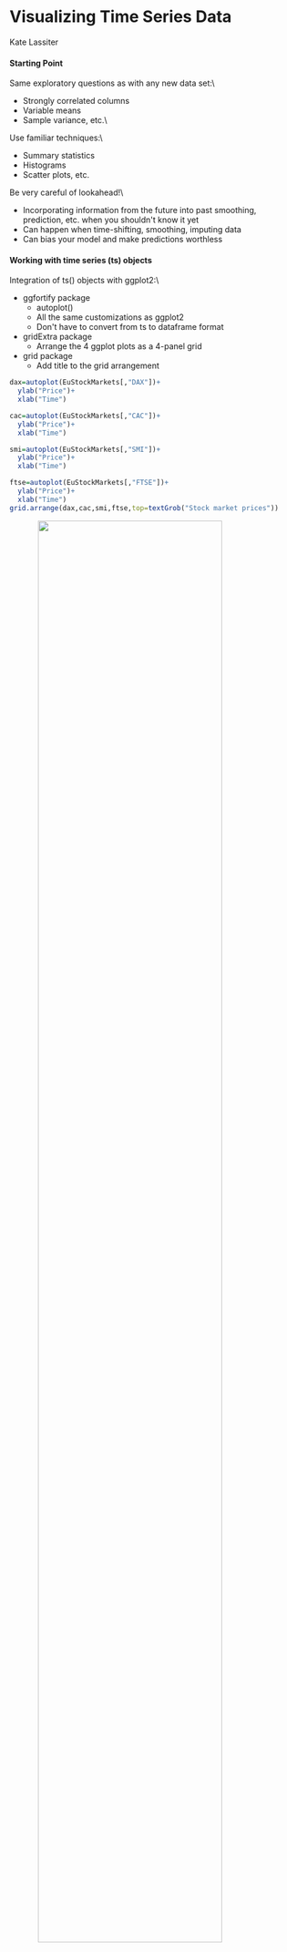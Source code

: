 # Visualizing Time Series Data

Kate Lassiter



#### Starting Point
Same exploratory questions as with any new data set:\

* Strongly correlated columns
* Variable means 
* Sample variance, etc.\

Use familiar techniques:\

* Summary statistics
* Histograms
* Scatter plots, etc.

Be very careful of lookahead!\

* Incorporating information from the future into past smoothing, prediction, etc. when you shouldn't know it yet
* Can happen when time-shifting, smoothing, imputing data
* Can bias your model and make predictions worthless


#### Working with time series (ts) objects
Integration of ts() objects with ggplot2:\

* ggfortify package
  * autoplot()
  * All the same customizations as ggplot2
  * Don't have to convert from ts to dataframe format
* gridExtra package
  * Arrange the 4 ggplot plots as a 4-panel grid
* grid package
  * Add title to the grid arrangement


```r
dax=autoplot(EuStockMarkets[,"DAX"])+
  ylab("Price")+
  xlab("Time")

cac=autoplot(EuStockMarkets[,"CAC"])+
  ylab("Price")+
  xlab("Time")

smi=autoplot(EuStockMarkets[,"SMI"])+
  ylab("Price")+
  xlab("Time")

ftse=autoplot(EuStockMarkets[,"FTSE"])+
  ylab("Price")+
  xlab("Time")
grid.arrange(dax,cac,smi,ftse,top=textGrob("Stock market prices"))
```

<img src="visualization_time_series_files/figure-html/unnamed-chunk-2-1.png" width="80%" style="display: block; margin: auto;" />

#### Time series relevant plotting:\
Working with the data:

* Directly transforming ts() objects for use with ggplot2:\
  * complete.cases() to easily remove NA rows - prevent ggplot warning
  * avoid irritations of working with ts objects

Looking at changes over time:

* Plot differenced values
  * Histogram/scatter plot of the lagged data
  * Shows change in values, how values change together 
  * Trend can hide true relationship, make two series appear highly predictive of one another when they move together
  * Use base package diff(), calculates difference between point at time _t_ and _t+1_

```r
new=as.data.frame(EuStockMarkets)
new$SMI_diff=c(NA,diff(new$SMI))
new$DAX_diff=c(NA,diff(new$DAX))

p1 <- ggplot(new, aes(SMI,DAX))+
  geom_point(shape = 21, colour = "black", fill = "white")
p2 <- ggplot(new[complete.cases(new),], aes(SMI_diff,DAX_diff))+
  geom_point(shape = 21, colour = "black", fill = "white")

grid.arrange(p1,p2,top=textGrob("SMI vs DAX"))
```

<img src="visualization_time_series_files/figure-html/unnamed-chunk-3-1.png" width="80%" style="display: block; margin: auto;" />

Exploring Time Lags:

* Lagged differences:\
  * Time series analysis: focused on predicting future values from past
  * Concerned whether a change in one variable at time _t_ predicts change in another variable at time _t+1_
  * lag() to shift forward by one
  * Showing density using alpha

```r
new$SMI_lag_diff=c(NA,lag(diff(new$SMI),1))
ggplot(new[complete.cases(new),], aes(SMI_lag_diff,DAX_diff))+
  geom_point(shape = 21, colour = "black", fill = "white",alpha=0.4,size=2)
```

<img src="visualization_time_series_files/figure-html/unnamed-chunk-4-1.png" width="80%" style="display: block; margin: auto;" />

Now there is no apparent relationship: positive change in SMI today won't predict positive change in DAX tomorrow. There is a positive trend over the long term, but this does little to predict in the short term

Observations:\

* Careful with time series data: use same techniques, but reshape data
* Change in values from one time to another is vital concept 

### Dynamics of Time Series Data
#### Seasonality, Cycle, Trend

Three aspects of time series data:

* Seasonal: 
  * Recurs over a fixed period 
* Cycle:
  * Recurrent behaviors, variable time period
* Trend: 
  * Overall drift to higher/lower values over a long time period\

These can be gathered through visual inspection:\

* Line plot
  * Clear trend
    * Consider log transform or differencing
  * Increasing variance
  * Multiplicative seasonality
    * Seasonal swings grow along with overall values

```r
autoplot(AirPassengers)+
  xlab("Year")+
  ylab("Passengers")
```

<img src="visualization_time_series_files/figure-html/unnamed-chunk-5-1.png" width="80%" style="display: block; margin: auto;" />

* Time series decomposition:
  * Break data into seasonal, trend, and remainder components
  * Seasonal component: 
    * LOESS smoothing of all January values, February values, etc. 
    * Moving window estimate of smoothed value based on point's neighbors 
  * stats package
    * stl()\
    

```r
autoplot(stl(AirPassengers, s.window = 'periodic'), ts.colour = 'red')+
  xlab("Year")
```

<img src="visualization_time_series_files/figure-html/unnamed-chunk-6-1.png" width="80%" style="display: block; margin: auto;" />
  \
  
  * Observations
    * Clear rising trend
    * Obvious seasonality
    * Difference between the two methods:
      * This particular decomposition shows additive, not multiplicative seasonality
        * But start and end time series have highest residuals
        * Settled on the average seasonal variance
    * Both reveal information on patterns that need to be identified and potentially dealt with before                forecasting can occur
      
#### Plotting: exploiting the temporal axis
##### Gannt charts
  * Shows overlapping time periods, duration of event relative to others
  * timevis package

```r
dates=sample(seq(as.Date('1998-01-01'), as.Date('2000-01-01'), by="day"), 16)
dates=dates[order(dates)]
projects = paste0("Project ",seq(1,8)) 

data <- data.frame(content = projects, 
                    start = dates[1:8],
                    end = dates[9:16])
timevis(data)
```

```{=html}
<div id="htmlwidget-78c74cb3ac41c755bdb8" class="timevis html-widget" style="width:80%;height:480px;">
<div class="btn-group zoom-menu">
<button type="button" class="btn btn-default btn-lg zoom-in" title="Zoom in">+</button>
<button type="button" class="btn btn-default btn-lg zoom-out" title="Zoom out">-</button>
</div>
</div>
<script type="application/json" data-for="htmlwidget-78c74cb3ac41c755bdb8">{"x":{"items":[{"content":"Project 1","start":"1998-01-15","end":"1998-11-09"},{"content":"Project 2","start":"1998-03-07","end":"1998-12-31"},{"content":"Project 3","start":"1998-05-04","end":"1999-03-30"},{"content":"Project 4","start":"1998-05-08","end":"1999-05-02"},{"content":"Project 5","start":"1998-05-16","end":"1999-07-08"},{"content":"Project 6","start":"1998-05-21","end":"1999-07-17"},{"content":"Project 7","start":"1998-09-19","end":"1999-09-03"},{"content":"Project 8","start":"1998-10-24","end":"1999-12-26"}],"groups":null,"showZoom":true,"zoomFactor":0.5,"fit":true,"options":[],"height":null,"timezone":null,"api":[]},"evals":[],"jsHooks":[]}</script>
```
##### Using month and year creatively in line plots
  * forecast package
    * ggseasonplot()
    * ggmonthplot()
    * suppressMessages() prevents printing information outputted when loading a package
    

```r
ggseasonplot(AirPassengers)
```

<img src="visualization_time_series_files/figure-html/unnamed-chunk-8-1.png" width="80%" style="display: block; margin: auto;" />

```r
ggmonthplot(AirPassengers)
```

<img src="visualization_time_series_files/figure-html/unnamed-chunk-8-2.png" width="80%" style="display: block; margin: auto;" />

  * Observations
    * Some months increased more over time than others
    * Passenger numbers peak in July or August
    * Local peak in March most years
    * Overall increase across months over the years
    * Growth trend increasing (rate of increase increasing)\
\

##### 3-D Visualizations: plotly package\

  * Convert to a format plotly will understand
    * Avoid using ts() object
    * Dataframe with datetime, numeric columns
    * lubridate package for date manipulation

```r
new = data.frame(AirPassengers)
new$year=year(seq(as.Date("1949-01-01"),as.Date("1960-12-01"),by="month"))
new$month=lubridate::month(seq(as.Date("1949-01-01"),as.Date("1960-12-01"),by="month"),label=TRUE)
plot_ly(new, x = ~month, y = ~year, z = ~AirPassengers, 
             color = ~as.factor(month)) %>%
    add_markers() %>%
    layout(scene = list(xaxis = list(title = 'Month'),
                        yaxis = list(title = 'Year'),
                        zaxis = list(title = 'Passenger Count')))
```

```{=html}
<div id="htmlwidget-94f77a795f2c7b06aaee" style="width:80%;height:480px;" class="plotly html-widget"></div>
<script type="application/json" data-for="htmlwidget-94f77a795f2c7b06aaee">{"x":{"visdat":{"3ecc19e20a35":["function () ","plotlyVisDat"]},"cur_data":"3ecc19e20a35","attrs":{"3ecc19e20a35":{"x":{},"y":{},"z":{},"color":{},"alpha_stroke":1,"sizes":[10,100],"spans":[1,20],"type":"scatter3d","mode":"markers","inherit":true}},"layout":{"margin":{"b":40,"l":60,"t":25,"r":10},"scene":{"xaxis":{"title":"Month"},"yaxis":{"title":"Year"},"zaxis":{"title":"Passenger Count"}},"xaxis":{"type":"category","categoryorder":"array","categoryarray":["Jan","Feb","Mar","Apr","May","Jun","Jul","Aug","Sep","Oct","Nov","Dec"]},"hovermode":"closest","showlegend":true},"source":"A","config":{"modeBarButtonsToAdd":["hoverclosest","hovercompare"],"showSendToCloud":false},"data":[{"x":["Dec","Dec","Dec","Dec","Dec","Dec","Dec","Dec","Dec","Dec","Dec","Dec"],"y":[1949,1950,1951,1952,1953,1954,1955,1956,1957,1958,1959,1960],"z":[118,140,166,194,201,229,278,306,336,337,405,432],"type":"scatter3d","mode":"markers","name":"Dec","marker":{"color":"rgba(253,231,37,1)","line":{"color":"rgba(253,231,37,1)"}},"textfont":{"color":"rgba(253,231,37,1)"},"error_y":{"color":"rgba(253,231,37,1)"},"error_x":{"color":"rgba(253,231,37,1)"},"line":{"color":"rgba(253,231,37,1)"},"frame":null},{"x":["Nov","Nov","Nov","Nov","Nov","Nov","Nov","Nov","Nov","Nov","Nov","Nov"],"y":[1949,1950,1951,1952,1953,1954,1955,1956,1957,1958,1959,1960],"z":[104,114,146,172,180,203,237,271,305,310,362,390],"type":"scatter3d","mode":"markers","name":"Nov","marker":{"color":"rgba(194,223,35,1)","line":{"color":"rgba(194,223,35,1)"}},"textfont":{"color":"rgba(194,223,35,1)"},"error_y":{"color":"rgba(194,223,35,1)"},"error_x":{"color":"rgba(194,223,35,1)"},"line":{"color":"rgba(194,223,35,1)"},"frame":null},{"x":["Oct","Oct","Oct","Oct","Oct","Oct","Oct","Oct","Oct","Oct","Oct","Oct"],"y":[1949,1950,1951,1952,1953,1954,1955,1956,1957,1958,1959,1960],"z":[119,133,162,191,211,229,274,306,347,359,407,461],"type":"scatter3d","mode":"markers","name":"Oct","marker":{"color":"rgba(133,213,74,1)","line":{"color":"rgba(133,213,74,1)"}},"textfont":{"color":"rgba(133,213,74,1)"},"error_y":{"color":"rgba(133,213,74,1)"},"error_x":{"color":"rgba(133,213,74,1)"},"line":{"color":"rgba(133,213,74,1)"},"frame":null},{"x":["Sep","Sep","Sep","Sep","Sep","Sep","Sep","Sep","Sep","Sep","Sep","Sep"],"y":[1949,1950,1951,1952,1953,1954,1955,1956,1957,1958,1959,1960],"z":[136,158,184,209,237,259,312,355,404,404,463,508],"type":"scatter3d","mode":"markers","name":"Sep","marker":{"color":"rgba(81,197,106,1)","line":{"color":"rgba(81,197,106,1)"}},"textfont":{"color":"rgba(81,197,106,1)"},"error_y":{"color":"rgba(81,197,106,1)"},"error_x":{"color":"rgba(81,197,106,1)"},"line":{"color":"rgba(81,197,106,1)"},"frame":null},{"x":["Aug","Aug","Aug","Aug","Aug","Aug","Aug","Aug","Aug","Aug","Aug","Aug"],"y":[1949,1950,1951,1952,1953,1954,1955,1956,1957,1958,1959,1960],"z":[148,170,199,242,272,293,347,405,467,505,559,606],"type":"scatter3d","mode":"markers","name":"Aug","marker":{"color":"rgba(43,176,127,1)","line":{"color":"rgba(43,176,127,1)"}},"textfont":{"color":"rgba(43,176,127,1)"},"error_y":{"color":"rgba(43,176,127,1)"},"error_x":{"color":"rgba(43,176,127,1)"},"line":{"color":"rgba(43,176,127,1)"},"frame":null},{"x":["Jul","Jul","Jul","Jul","Jul","Jul","Jul","Jul","Jul","Jul","Jul","Jul"],"y":[1949,1950,1951,1952,1953,1954,1955,1956,1957,1958,1959,1960],"z":[148,170,199,230,264,302,364,413,465,491,548,622],"type":"scatter3d","mode":"markers","name":"Jul","marker":{"color":"rgba(30,155,138,1)","line":{"color":"rgba(30,155,138,1)"}},"textfont":{"color":"rgba(30,155,138,1)"},"error_y":{"color":"rgba(30,155,138,1)"},"error_x":{"color":"rgba(30,155,138,1)"},"line":{"color":"rgba(30,155,138,1)"},"frame":null},{"x":["Jun","Jun","Jun","Jun","Jun","Jun","Jun","Jun","Jun","Jun","Jun","Jun"],"y":[1949,1950,1951,1952,1953,1954,1955,1956,1957,1958,1959,1960],"z":[135,149,178,218,243,264,315,374,422,435,472,535],"type":"scatter3d","mode":"markers","name":"Jun","marker":{"color":"rgba(37,133,142,1)","line":{"color":"rgba(37,133,142,1)"}},"textfont":{"color":"rgba(37,133,142,1)"},"error_y":{"color":"rgba(37,133,142,1)"},"error_x":{"color":"rgba(37,133,142,1)"},"line":{"color":"rgba(37,133,142,1)"},"frame":null},{"x":["May","May","May","May","May","May","May","May","May","May","May","May"],"y":[1949,1950,1951,1952,1953,1954,1955,1956,1957,1958,1959,1960],"z":[121,125,172,183,229,234,270,318,355,363,420,472],"type":"scatter3d","mode":"markers","name":"May","marker":{"color":"rgba(45,112,142,1)","line":{"color":"rgba(45,112,142,1)"}},"textfont":{"color":"rgba(45,112,142,1)"},"error_y":{"color":"rgba(45,112,142,1)"},"error_x":{"color":"rgba(45,112,142,1)"},"line":{"color":"rgba(45,112,142,1)"},"frame":null},{"x":["Apr","Apr","Apr","Apr","Apr","Apr","Apr","Apr","Apr","Apr","Apr","Apr"],"y":[1949,1950,1951,1952,1953,1954,1955,1956,1957,1958,1959,1960],"z":[129,135,163,181,235,227,269,313,348,348,396,461],"type":"scatter3d","mode":"markers","name":"Apr","marker":{"color":"rgba(56,89,140,1)","line":{"color":"rgba(56,89,140,1)"}},"textfont":{"color":"rgba(56,89,140,1)"},"error_y":{"color":"rgba(56,89,140,1)"},"error_x":{"color":"rgba(56,89,140,1)"},"line":{"color":"rgba(56,89,140,1)"},"frame":null},{"x":["Mar","Mar","Mar","Mar","Mar","Mar","Mar","Mar","Mar","Mar","Mar","Mar"],"y":[1949,1950,1951,1952,1953,1954,1955,1956,1957,1958,1959,1960],"z":[132,141,178,193,236,235,267,317,356,362,406,419],"type":"scatter3d","mode":"markers","name":"Mar","marker":{"color":"rgba(67,62,133,1)","line":{"color":"rgba(67,62,133,1)"}},"textfont":{"color":"rgba(67,62,133,1)"},"error_y":{"color":"rgba(67,62,133,1)"},"error_x":{"color":"rgba(67,62,133,1)"},"line":{"color":"rgba(67,62,133,1)"},"frame":null},{"x":["Feb","Feb","Feb","Feb","Feb","Feb","Feb","Feb","Feb","Feb","Feb","Feb"],"y":[1949,1950,1951,1952,1953,1954,1955,1956,1957,1958,1959,1960],"z":[118,126,150,180,196,188,233,277,301,318,342,391],"type":"scatter3d","mode":"markers","name":"Feb","marker":{"color":"rgba(72,33,115,1)","line":{"color":"rgba(72,33,115,1)"}},"textfont":{"color":"rgba(72,33,115,1)"},"error_y":{"color":"rgba(72,33,115,1)"},"error_x":{"color":"rgba(72,33,115,1)"},"line":{"color":"rgba(72,33,115,1)"},"frame":null},{"x":["Jan","Jan","Jan","Jan","Jan","Jan","Jan","Jan","Jan","Jan","Jan","Jan"],"y":[1949,1950,1951,1952,1953,1954,1955,1956,1957,1958,1959,1960],"z":[112,115,145,171,196,204,242,284,315,340,360,417],"type":"scatter3d","mode":"markers","name":"Jan","marker":{"color":"rgba(68,1,84,1)","line":{"color":"rgba(68,1,84,1)"}},"textfont":{"color":"rgba(68,1,84,1)"},"error_y":{"color":"rgba(68,1,84,1)"},"error_x":{"color":"rgba(68,1,84,1)"},"line":{"color":"rgba(68,1,84,1)"},"frame":null}],"highlight":{"on":"plotly_click","persistent":false,"dynamic":false,"selectize":false,"opacityDim":0.2,"selected":{"opacity":1},"debounce":0},"shinyEvents":["plotly_hover","plotly_click","plotly_selected","plotly_relayout","plotly_brushed","plotly_brushing","plotly_clickannotation","plotly_doubleclick","plotly_deselect","plotly_afterplot","plotly_sunburstclick"],"base_url":"https://plot.ly"},"evals":[],"jsHooks":[]}</script>
```
  * Allows a better view of the relationships between month and year 


#### Data Smoothing
* Usually need to smooth the data before starting analysis or visualization
    * Allows better storytelling
    * Irrelevant spikes dominate the narrative
* Methods:/
  * Moving average/median
    * Good for noisy data
    * Rolling mean reduces variance
      * Keep in mind: affects accuracy, R² statistics, etc.
      * Zoo package rollmean()
      * Prevent lookahead, use past values as the window (align="right")
      * k = 6  is a 6 month rolling window
      * gsub() substitute series names for the clearer legend
      * tidyr package gather()
        * Convert from wide to long, use this as color/group in ggplot


```r
new = data.frame(AirPassengers)
new$AirPassengers=as.numeric(new$AirPassengers)
new$year=seq(as.Date("1949-01-01"),as.Date("1960-12-01"),by="month")

new = new %>%
  mutate(roll_mean = rollmean(new$AirPassengers,k=6,align="right",fill = NA))

df <- gather(new, key = year, value = Rate, 
                            c("roll_mean", "AirPassengers"))
df$year=gsub("AirPassengers","series",df$year)
df$year=gsub("roll_mean","rolling mean",df$year)
df$date = rep(new$year,2)

ggplot(df, aes(x=date, y = Rate, group = year, colour = year)) + 
  geom_line()
```

<img src="visualization_time_series_files/figure-html/unnamed-chunk-10-1.png" width="80%" style="display: block; margin: auto;" />
  * Exponentially weighted moving averages 
    * Weigh long past values less than recent
  * Geometric mean 
    * Combats strong serial correlation
    * Good for series with data that compounds greatly as time goes on
